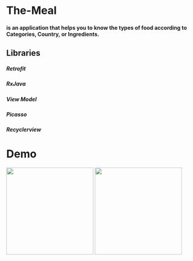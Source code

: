 # The-Meal
#### is an application that helps you to know the types of food according to Categories, Country, or Ingredients.
## Libraries
##### Retrofit
##### RxJava
##### View Model
##### Picasso
##### Recyclerview
# Demo
<div>
<img src="https://user-images.githubusercontent.com/76561691/221313553-c46ee3d6-ec71-4761-ac92-3c30d52bcb25.jpg" width="230">
<img src="https://user-images.githubusercontent.com/76561691/221314728-55c796cb-cda5-40b3-a0ae-328bfbef52d1.jpg" width="230">
</div>
